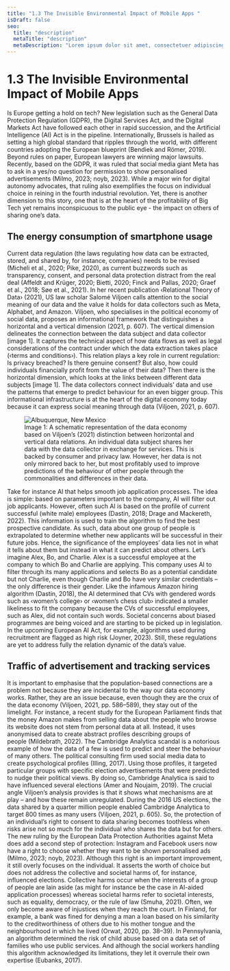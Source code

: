 ```yaml
---
title: "1.3 The Invisible Environmental Impact of Mobile Apps "
isDraft: false
seo:
  title: "description"
  metaTitle: "description"
  metaDescription: "Lorem ipsum dolor sit amet, consectetuer adipiscing elit. Aenean commodo ligula eget dolor."
---
```


# 1.3 The Invisible Environmental Impact of Mobile Apps

Is Europe getting a hold on tech? New legislation such as the General Data Protection Regulation (GDPR), the Digital Services Act, and the Digital Markets Act have followed each other in rapid succession, and the Artificial Intelligence (AI) Act is in the pipeline. Internationally, Brussels is hailed as setting a high global standard that ripples through the world, with different countries adopting the European blueprint (Bendiek and Römer, 2019).
Beyond rules on paper, European lawyers are winning major lawsuits. Recently, based on the GDPR, it was ruled that social media giant Meta has to ask in a yes/no question for permission to show personalised advertisements (Milmo, 2023; noyb, 2023). While a major win for digital autonomy advocates, that ruling also exemplifies the focus on individual choice in reining in the fourth industrial revolution. Yet, there is another dimension to this story, one that is at the heart of the profitability of Big Tech yet remains inconspicuous to the public eye - the impact on others of sharing one’s data.

## The energy consumption of smartphone usage

Current data regulation (the laws regulating how data can be extracted, stored, and shared by, for instance, companies) needs to be revised (Micheli et al., 2020; Pike, 2020), as current buzzwords such as transparency, consent, and personal data protection distract from the real deal (Affeldt and Krüger, 2020; Bietti, 2020; Finck and Pallas, 2020; Graef et al., 2018; Søe et al., 2021).
In her recent publication ‹Relational Theory of Data› (2021), US law scholar Salomé Viljoen calls attention to the social meaning of our data and the value it holds for data collectors such as Meta, Alphabet, and Amazon. Viljoen, who specialises in the political economy of social data, proposes an informational framework that distinguishes a horizontal and a vertical dimension (2021, p. 607). The vertical dimension delineates the connection between the data subject and data collector [image 1]. It captures the technical aspect of how data flows as well as legal considerations of the contract under which the data extraction takes place (‹terms and conditions›). This relation plays a key role in current regulation: Is privacy breached? Is there genuine consent? But also, how could individuals financially profit from the value of their data?
Then there is the horizontal dimension, which looks at the links between different data subjects [image 1]. The data collectors connect individuals’ data and use the patterns that emerge to predict behaviour for an even bigger group. This informational infrastructure is at the heart of the digital economy today because it can express social meaning through data (Viljoen, 2021, p. 607).

<figure>
    <img src="https://picsum.photos/1152/768"
         alt="Albuquerque, New Mexico">
    <figcaption>Image 1: A schematic representation of the data economy based on Viljoen’s (2021) distinction between horizontal and vertical data relations. An individual data subject shares her data with the data collector in exchange for services. This is backed by consumer and privacy law. However, her data is not only mirrored back to her, but most profitably used to improve predictions of the behaviour of other people through the commonalities and differences in their data. </figcaption>
</figure>

Take for instance AI that helps smooth job application processes. The idea is simple: based on parameters important to the company, AI will filter out job applicants. However, often such AI is based on the profile of current successful (white male) employees (Dastin, 2018; Drage and Mackereth, 2022). This information is used to train the algorithm to find the best prospective candidate. As such, data about one group of people is extrapolated to determine whether new applicants will be successful in their future jobs. Hence, the significance of the employees’ data lies not in what it tells about them but instead in what it can predict about others.
Let’s imagine Alex, Bo, and Charlie. Alex is a successful employee at the company to which Bo and Charlie are applying. This company uses AI to filter through its many applications and selects Bo as a potential candidate but not Charlie, even though Charlie and Bo have very similar credentials – the only difference is their gender. Like the infamous Amazon hiring algorithm (Dastin, 2018), the AI determined that CVs with gendered words such as ‹women’s college› or ‹women’s chess club› indicated a smaller likeliness to fit the company because the CVs of successful employees, such as Alex, did not contain such words.
Societal concerns about biased programmes are being voiced and are starting to be picked up in legislation. In the upcoming European AI Act, for example, algorithms used during recruitment are flagged as high risk (Joyner, 2023). Still, these regulations are yet to address fully the relation dynamic of the data’s value.

## Traffic of advertisement and tracking services

It is important to emphasise that the population-based connections are a problem not because they are incidental to the way our data economy works. Rather, they are an issue because, even though they are the crux of the data economy (Viljoen, 2021, pp. 586–589), they stay out of the limelight. For instance, a recent study for the European Parliament finds that the money Amazon makes from selling data about the people who browse its website does not stem from personal data at all. Instead, it uses anonymised data to create abstract profiles describing groups of people (Mildebrath, 2022).
The Cambridge Analytica scandal is a notorious example of how the data of a few is used to predict and steer the behaviour of many others. The political consulting firm used social media data to create psychological profiles (Illing, 2017). Using those profiles, it targeted particular groups with specific election advertisements that were predicted to nudge their political views. By doing so, Cambridge Analytica is said to have influenced several elections (Amer and Noujaim, 2019).
The crucial angle Viljoen’s analysis provides is that it shows what mechanisms are at play – and how these remain unregulated. During the 2016 US elections, the data shared by a quarter million people enabled Cambridge Analytica to target 800 times as many users (Viljoen, 2021, p. 605). So, the protection of an individual’s right to consent to data sharing becomes toothless when risks arise not so much for the individual who shares the data but for others.
The new ruling by the European Data Protection Authorities against Meta does add a second step of protection: Instagram and Facebook users now have a right to choose whether they want to be shown personalised ads (Milmo, 2023; noyb, 2023). Although this right is an important improvement, it still overly focuses on the individual. It asserts the worth of choice but does not address the collective and societal harms of, for instance, influenced elections. Collective harms occur when the interests of a group of people are lain aside (as might for instance be the case in AI-aided application processes) whereas societal harms refer to societal interests, such as equality, democracy, or the rule of law (Smuha, 2021).
Often, we only become aware of injustices when they reach the court. In Finland, for example, a bank was fined for denying a man a loan based on his similarity to the creditworthiness of others due to his mother tongue and the neighbourhood in which he lived (Orwat, 2020, pp. 38–39). In Pennsylvania, an algorithm determined the risk of child abuse based on a data set of families who use public services. And although the social workers handling this algorithm acknowledged its limitations, they let it overrule their own expertise (Eubanks, 2017).
